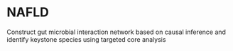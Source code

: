 # NAFLD
Construct gut microbial interaction network based on causal inference and identify keystone species using targeted core analysis

